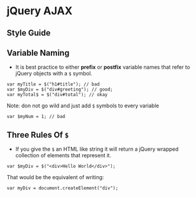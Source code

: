 # jQuery AJAX
## Style Guide


## Variable Naming

* It is best practice to either **prefix** or **postfix** variable names that refer to jQuery objects with a `$` symbol.

```
var myTitle = $("h1#title"); // bad
var $myDiv = $("div#greeting"); // good;
var myTotal$ = $("div#total"); // okay
```

Note: don not go wild and just add `$` symbols to every variable

```
var $myNum = 1; // bad
```

## Three Rules Of `$`

* If you give the `$` an HTML like string it will return a jQuery wrapped collection of elements that represent it.

```
var $myDiv = $("<div>Hello World</div>");
```

That would be the equivalent of writing:

```
var myDiv = document.createElement("div");
```












